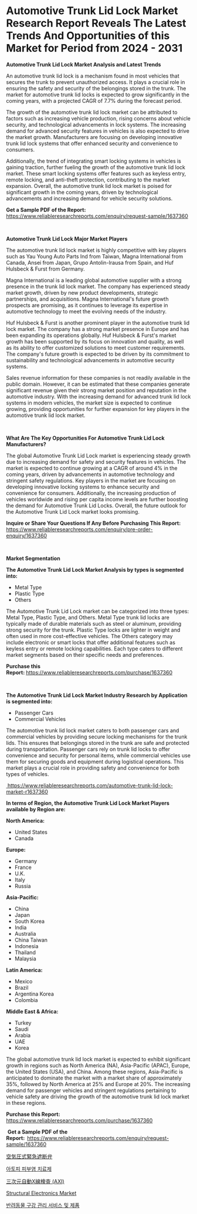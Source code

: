 <p><h1>Automotive Trunk Lid Lock Market Research Report Reveals The Latest Trends And Opportunities of this Market for Period from 2024 - 2031</h1></p><p><strong>Automotive Trunk Lid Lock Market Analysis and Latest Trends</strong></p>
<p><p>An automotive trunk lid lock is a mechanism found in most vehicles that secures the trunk to prevent unauthorized access. It plays a crucial role in ensuring the safety and security of the belongings stored in the trunk. The market for automotive trunk lid locks is expected to grow significantly in the coming years, with a projected CAGR of 7.7% during the forecast period.</p><p>The growth of the automotive trunk lid lock market can be attributed to factors such as increasing vehicle production, rising concerns about vehicle security, and technological advancements in lock systems. The increasing demand for advanced security features in vehicles is also expected to drive the market growth. Manufacturers are focusing on developing innovative trunk lid lock systems that offer enhanced security and convenience to consumers.</p><p>Additionally, the trend of integrating smart locking systems in vehicles is gaining traction, further fueling the growth of the automotive trunk lid lock market. These smart locking systems offer features such as keyless entry, remote locking, and anti-theft protection, contributing to the market expansion. Overall, the automotive trunk lid lock market is poised for significant growth in the coming years, driven by technological advancements and increasing demand for vehicle security solutions.</p></p>
<p><strong>Get a Sample PDF of the Report:&nbsp;</strong> <a href="https://www.reliableresearchreports.com/enquiry/request-sample/1637360">https://www.reliableresearchreports.com/enquiry/request-sample/1637360</a></p>
<p>&nbsp;</p>
<p><strong>Automotive Trunk Lid Lock Major Market Players</strong></p>
<p><p>The automotive trunk lid lock market is highly competitive with key players such as Yau Young Auto Parts Ind from Taiwan, Magna International from Canada, Ansei from Japan, Grupo Antolin-Irausa from Spain, and Huf Hulsbeck & Furst from Germany. </p><p>Magna International is a leading global automotive supplier with a strong presence in the trunk lid lock market. The company has experienced steady market growth, driven by new product developments, strategic partnerships, and acquisitions. Magna International's future growth prospects are promising, as it continues to leverage its expertise in automotive technology to meet the evolving needs of the industry.</p><p>Huf Hulsbeck & Furst is another prominent player in the automotive trunk lid lock market. The company has a strong market presence in Europe and has been expanding its operations globally. Huf Hulsbeck & Furst's market growth has been supported by its focus on innovation and quality, as well as its ability to offer customized solutions to meet customer requirements. The company's future growth is expected to be driven by its commitment to sustainability and technological advancements in automotive security systems.</p><p>Sales revenue information for these companies is not readily available in the public domain. However, it can be estimated that these companies generate significant revenue given their strong market position and reputation in the automotive industry. With the increasing demand for advanced trunk lid lock systems in modern vehicles, the market size is expected to continue growing, providing opportunities for further expansion for key players in the automotive trunk lid lock market.</p></p>
<p>&nbsp;</p>
<p><strong>What Are The Key Opportunities For Automotive Trunk Lid Lock Manufacturers?</strong></p>
<p><p>The global Automotive Trunk Lid Lock market is experiencing steady growth due to increasing demand for safety and security features in vehicles. The market is expected to continue growing at a CAGR of around 4% in the coming years, driven by advancements in automotive technology and stringent safety regulations. Key players in the market are focusing on developing innovative locking systems to enhance security and convenience for consumers. Additionally, the increasing production of vehicles worldwide and rising per capita income levels are further boosting the demand for Automotive Trunk Lid Locks. Overall, the future outlook for the Automotive Trunk Lid Lock market looks promising.</p></p>
<p><strong>Inquire or Share Your Questions If Any Before Purchasing This Report:</strong> <a href="https://www.reliableresearchreports.com/enquiry/pre-order-enquiry/1637360">https://www.reliableresearchreports.com/enquiry/pre-order-enquiry/1637360</a></p>
<p>&nbsp;</p>
<p><strong>Market Segmentation</strong></p>
<p><strong>The Automotive Trunk Lid Lock Market Analysis by types is segmented into:</strong></p>
<p><ul><li>Metal Type</li><li>Plastic Type</li><li>Others</li></ul></p>
<p><p>The Automotive Trunk Lid Lock market can be categorized into three types: Metal Type, Plastic Type, and Others. Metal Type trunk lid locks are typically made of durable materials such as steel or aluminum, providing strong security for the trunk. Plastic Type locks are lighter in weight and often used in more cost-effective vehicles. The Others category may include electronic or smart locks that offer additional features such as keyless entry or remote locking capabilities. Each type caters to different market segments based on their specific needs and preferences.</p></p>
<p><strong>Purchase this Report:&nbsp;</strong><a href="https://www.reliableresearchreports.com/purchase/1637360">https://www.reliableresearchreports.com/purchase/1637360</a></p>
<p>&nbsp;</p>
<p><strong>The Automotive Trunk Lid Lock Market Industry Research by Application is segmented into:</strong></p>
<p><ul><li>Passenger Cars</li><li>Commercial Vehicles</li></ul></p>
<p><p>The automotive trunk lid lock market caters to both passenger cars and commercial vehicles by providing secure locking mechanisms for the trunk lids. This ensures that belongings stored in the trunk are safe and protected during transportation. Passenger cars rely on trunk lid locks to offer convenience and security for personal items, while commercial vehicles use them for securing goods and equipment during logistical operations. This market plays a crucial role in providing safety and convenience for both types of vehicles.</p></p>
<p><a href="https://www.reliableresearchreports.com/automotive-trunk-lid-lock-market-r1637360">&nbsp;https://www.reliableresearchreports.com/automotive-trunk-lid-lock-market-r1637360</a></p>
<p><strong>In terms of Region, the Automotive Trunk Lid Lock Market Players available by Region are:</strong></p>
<p>
    <p> <strong> North America: </strong>
        <ul>
            <li>United States</li>
            <li>Canada</li>
        </ul>
        </p> 
    <p> <strong> Europe: </strong>
        <ul>
            <li>Germany</li>
            <li>France</li>
            <li>U.K.</li>
            <li>Italy</li>
            <li>Russia</li>
        </ul>
        </p> 
    <p> <strong> Asia-Pacific: </strong>
        <ul>
            <li>China</li>
            <li>Japan</li>
            <li>South Korea</li>
            <li>India</li>
            <li>Australia</li>
            <li>China Taiwan</li>
            <li>Indonesia</li>
            <li>Thailand</li>
            <li>Malaysia</li>
        </ul>
        </p> 
    <p> <strong> Latin America: </strong>
        <ul>
            <li>Mexico</li>
            <li>Brazil</li>
            <li>Argentina Korea</li>
            <li>Colombia</li>
        </ul>
        </p> 
    <p> <strong> Middle East & Africa: </strong>
        <ul>
            <li>Turkey</li>
            <li>Saudi</li>
            <li>Arabia</li>
            <li>UAE</li>
            <li>Korea</li>
        </ul>
    </p>
    </p>
<p><p>The global automotive trunk lid lock market is expected to exhibit significant growth in regions such as North America (NA), Asia-Pacific (APAC), Europe, the United States (USA), and China. Among these regions, Asia-Pacific is anticipated to dominate the market with a market share of approximately 35%, followed by North America at 25% and Europe at 20%. The increasing demand for passenger vehicles and stringent regulations pertaining to vehicle safety are driving the growth of the automotive trunk lid lock market in these regions.</p></p>
<p><strong>Purchase this Report: </strong><a href="https://www.reliableresearchreports.com/purchase/1637360">https://www.reliableresearchreports.com/purchase/1637360</a></p>
<p>&nbsp;<strong>Get a Sample PDF of the Report:&nbsp;&nbsp;</strong><a href="https://www.reliableresearchreports.com/enquiry/request-sample/1637360">https://www.reliableresearchreports.com/enquiry/request-sample/1637360</a></p>
<p><strong></strong></p>
<p><p><a href="https://medium.com/@oliveyew35/%E6%AC%A1%E3%81%AE%E6%96%87%E7%AB%A0%E3%82%92%E6%97%A5%E6%9C%AC%E8%AA%9E%E3%81%AB%E7%BF%BB%E8%A8%B3%E3%81%97%E3%81%BE%E3%81%99-%E3%83%8B%E3%83%A5%E3%83%BC%E3%83%9E%E3%83%81%E3%83%83%E3%82%AF%E7%B7%8A%E6%80%A5%E3%82%B7%E3%83%A3%E3%83%83%E3%83%88%E3%82%AA%E3%83%95%E3%83%90%E3%83%AB%E3%83%96%E3%81%AE%E5%B8%82%E5%A0%B4%E8%A6%8F%E6%A8%A1-cagr-%E3%83%88%E3%83%AC%E3%83%B3%E3%83%892024%E5%B9%B4%E3%81%8B%E3%82%892030%E5%B9%B4%E3%81%BE%E3%81%A7-8fd2d1be996c">空気圧式緊急遮断弁</a></p><p><a href="https://github.com/AlbertotDouglas44367/Market-Research-Report-List-2/blob/main/222312183620.md">아토피 피부염 치료제</a></p><p><a href="https://github.com/MosesSpinka1914/Market-Research-Report-List-1/blob/main/681915992748.md">三次元自動X線検査 (AXI)</a></p><p><a href="https://issuu.com/reportprime-2/docs/structural-electronics-market-size-2030.pptx">Structural Electronics Market</a></p><p><a href="https://github.com/raap8632/Market-Research-Report-List-1/blob/main/465704183621.md">반려동물 구강 관리 서비스 및 제품</a></p></p>